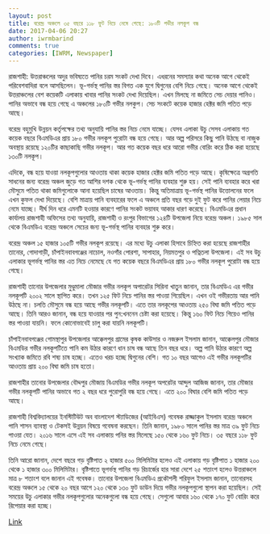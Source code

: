 ```yaml
---
layout: post
title: বরেন্দ্র অঞ্চলে ৩৫ বছরে ১১৮ ফুট নিচে নেমে গেছে: ১৮০টি গভীর নলকুপ বন্ধ
date: 2017-04-06 20:27
author: iwrmbarind
comments: true
categories: [IWRM, Newspaper]
---
```

রাজশাহী: উত্তরাঞ্চলের অদুর ভবিষ্যতে পানির চরম সংকট দেখা দিবে। এধরনের সমস্যার কথা অনেক আগে থেকেই পরিবেশবাদিরা বলে আসছিলেন। ভূ-গর্ভস্থ পানির স্তর বিগত এক যুগে দ্বিগুনের বেশি নিচে গেছে। অনেক আগে থেকেই উত্তরাঞ্চলের বেশ কয়েকটি এলাকায় খাবার পানির সংকট দেখা দিয়েছিল। এখন মিলছে না জমিতে সেচ দেয়ার পানিও। পানির অভাবে বন্ধ হয়ে গেছে এ অঞ্চলের ১৮০টি গভীর নলকুপ। সেচ সংকটে কয়েক হাজার হেক্টর জমি পতিত পড়ে আছে।

বরেন্দ্র বহুমুখি উন্নয়ন কর্তৃপক্ষের তথ্য অনুযায়ি পানির স্তর নিচে নেমে যাচ্ছে। যেসব এলাকা উচু সেসব এলাকায় গত কয়েক বছরে বিএমডিএর প্রায় ১৮০ গভীর নলকূপ পুরোটা বন্ধ হয়ে গেছে। আর অল্প পরিসরে কিছু পানি উঠছে বা নাজুক অবস্থায় রয়েছে ১২০টির কাছাকাছি গভীর নলকূপ। আর গত কয়েক বছর ধরে আরো গভীর বোরিং করে ঠিক করা হয়েছে ১৩০টি নলকূপ।

এদিকে, বন্ধ হয়ে যাওয়া নলকূপগুলোর আওতায় থাকা কয়েক হাজার হেক্টর জমি পতিত পড়ে আছে। কৃষিক্ষেত্রে অগ্রগতি সাধনের জন্য বরেন্দ্র অঞ্চল জুড়ে গত আশির দশক থেকে ভূ-গর্ভস্থ পানির ব্যবহার শুরু হয়। সেই পানি ব্যবহার করে খরা মৌসুমে পতিত থাকা জমিগুলোকে আনা হয়েছিল চাষের আওতায়। কিন্তু অতিমাত্রায় ভূ-গর্ভস্থ পানির উত্তোলনের ফলে এখন কুফল দেখা দিয়েছে। বেশি মাত্রায় পানি ব্যবহারের ফলে এ অঞ্চলে প্রতি বছর গড়ে দুই ফুট করে পানির লেয়ার নিচে নেমে যাচ্ছে। দীর্ঘ দিন ধরে এমনটি হওয়ার কারণে পানির সংকট ভয়াবহ আকার ধারণ করেছে। বিএমডিএর প্রধান কার্যালয় রাজশাহী অফিসের তথ্য অনুযায়ি, রাজশাহী ও রংপুর বিভাগের ১২৪টি উপজেলা নিয়ে বরেন্দ্র অঞ্চল। ১৯৮৫ সাল থেকে বিএমডিএ বরেন্দ্র অঞ্চলে সেচের জন্য ভূ-গর্ভস্থ পানির ব্যবহার শুরু করে।

বরেন্দ্র অঞ্চল ১৫ হাজার ১০৫টি গভীর নলকূপ রয়েছে। এর মধ্যে উচু এলাকা হিসাবে চিহ্নিত করা হয়েছে রাজশাহীর তানোর, গোদাগাড়ী, চাঁপাইনবাবগঞ্জের নাচোল, নওগাঁর পোরশা, সাপাহার, নিয়মতপুর ও পত্নিতলা উপজেলা। এই সব উচু এলাকার ভূগর্ভস্থ পানির স্তর এত নিচে নেমেছে যে গত কয়েক বছরে বিএমডিএর প্রায় ১৮০ গভীর নলকূপ পুরোটা বন্ধ হয়ে গেছে।

রাজশাহী তানোর উপজেলার মুণ্ডুমালা মৌজার গভীর নলকূপ অপারেটর সিরিনা খাতুন জানান, তার বিএমডিএ এর গভীর নলকূপটি ২০০২ সালে স্থাপিত করে। তখন ১২৫ ফিট নিচে পানির স্তর পাওয়া গিয়েছিল। এখন ওই গভীরতায় আর পানি উঠছে না। চলতি মৌসুমে বন্ধ হয়ে আছে গভীর নলকূপটি। এতে তার নলকূপের আওতায় ২৫০ বিঘা জমি পতিত পড়ে আছে। তিনি আরও জানান, বন্ধ হয়ে যাওয়ার পর পুন:খননেন চেষ্টা করা হয়েছে। কিন্তু ১৬০ ফিট নিচে গিয়েও পানির স্তর পাওয়া যায়নি। ফলে কোনোভাবেই চালু করা যায়নি নলকূপটি।

চাঁপাইনবাবগঞ্জের গোমস্থাপুর উপজেলার আক্কেলপুর গ্রামের কৃষক কাউসার ও নজরুল ইসলাম জানান, আক্কেলপুর মৌজার বিএমডির গভীর নলকূপটিতে পানি কম উঠার কারণে ধান চাষ বন্ধ আছে তিন বছর ধরে। অল্প পানি উঠার কারণে অল্প সংখ্যাক জমিতে রবি শষ্য চাষ হচ্ছে। এতেও খরচ হচ্ছে দ্বিগুনের বেশি। গত ১০ বছর আগেও এই গভীর নলকূপটির আওতায় প্রায় ২০০ বিঘা জমি চাষ হতো।

রাজশাহীর তানোর উপজেলার বৌদ্দপুর মৌজায় বিএমডির গভীর নলকূপ অপরেটর আব্দুল আজিজ জানান, তার মৌজার গভীর নলকূপটি পানির অভাবে গত ২ বছর ধরে পুরোপুরি বন্ধ হয়ে গেছে। এতে ২০০ বিঘার বেশি জমি পতিত পড়ে আছে।

রাজশাহী বিশ্ববিদ্যালয়ের ইনস্টিটিউট অব বাংলাদেশ স্ট্যাডিজের (আইবিএস) গবেষক রাজ্জাকুল ইসলাম বরেন্দ্র অঞ্চলে পানি শাসন ব্যাবস্থা ও টেকসই উন্নয়ন বিষয়ে গবেষনা করছেন। তিনি জানান, ১৯৮০ সালে পানির স্তর মাত্র ৩৯ ফুট নিচে পাওয়া যেত। ২০১৬ সালে এসে এই সব এলাকায় পনির স্তর মিলেছে ১৫০ থেকে ১৬০ ফুট নিচে। ৩৫ বছরে ১১৮ ফুট নিচে নেমে গেছে।

তিনি আরো জানান, দেশে বছরে গড় বৃষ্টিপাত ২ হাজার ৫০০ মিলিমিটার হলেও এই এলাকায় গড় বৃষ্টিপাত ১ হাজার ২০০ থেকে ১ হাজার ৩০০ মিলিমিটার। বৃষ্টিপাতে ভূগর্ভস্থ পানির গড় রিচার্জের হার সারা দেশে ২৫ শতাংশ হলেও উত্তরাঞ্চলে মাত্র ৮ শতাংশ বলে জানান এই গবেষক। তানোর উপজেলা বিএমডিএ প্রকৌশলী শরিফুল ইসলাম জানান, তানোরসহ বরেন্দ্র অঞ্চলে ১৫ থেকে ২০ বছর আগে ১২০ থেকে ১৩০ ফুট ডাউন দিয়ে গভীর নলকূপগুলো স্থাপন করা হয়েছিল। সেই সময়ের উচু এলাকার গভীর নলকূপগুলোর অনেকগুলো বন্ধ হয়ে গেছে। সেগুলো আবার ১৬০ থেকে ১৭০ ফুট বোরিং করে রিপেয়ার করা হচ্ছে।

<a href="https://www.eibela.com/mobile/article/%E0%A6%AC%E0%A6%B0%E0%A7%87%E0%A6%A8%E0%A7%8D%E0%A6%A6%E0%A7%8D%E0%A6%B0-%E0%A6%85%E0%A6%9E%E0%A7%8D%E0%A6%9A%E0%A6%B2%E0%A7%87-%E0%A7%A9%E0%A7%AB-%E0%A6%AC%E0%A6%9B%E0%A6%B0%E0%A7%87-%E0%A7%A7%E0%A7%A7%E0%A7%AE-%E0%A6%AB%E0%A7%81%E0%A6%9F-%E0%A6%A8%E0%A6%BF%E0%A6%9A%E0%A7%87-%E0%A6%A8%E0%A7%87%E0%A6%AE%E0%A7%87-%E0%A6%97%E0%A7%87%E0%A6%9B%E0%A7%87" target="_blank">Link</a>
